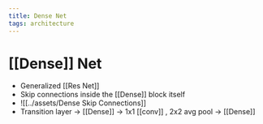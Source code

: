 ```yaml
---
title: Dense Net
tags: architecture
---
```


# [[Dense]] Net
- Generalized [[Res Net]]
- Skip connections inside the [[Dense]] block itself
- ![[../assets/Dense Skip Connections]]
- Transition layer -> [[Dense]] -> 1x1 [[conv]] , 2x2 avg pool -> [[Dense]]





























